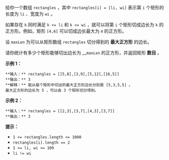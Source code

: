 给你一个数组 `rectangles` ，其中 `rectangles[i] = [li, wi]` 表示第 `i` 个矩形的长度为 `li` 、宽度为
`wi` 。

如果存在 `k` 同时满足 `k <= li` 和 `k <= wi` ，就可以将第 `i` 个矩形切成边长为 `k` 的正方形。例如，矩形 `[4,6]`
可以切成边长最大为 `4` 的正方形。

设 `maxLen` 为可以从矩形数组 `rectangles` 切分得到的 **最大正方形** 的边长。

请你统计有多少个矩形能够切出边长为 __`maxLen` 的正方形，并返回矩形 **数目** 。

**示例 1：**

    
    
    **输入：** rectangles = [[5,8],[3,9],[5,12],[16,5]]
    **输出：** 3
    **解释：** 能从每个矩形中切出的最大正方形边长分别是 [5,3,5,5] 。
    最大正方形的边长为 5 ，可以由 3 个矩形切分得到。
    

**示例 2：**

    
    
    **输入：** rectangles = [[2,3],[3,7],[4,3],[3,7]]
    **输出：** 3
    

**提示：**

  * `1 <= rectangles.length <= 1000`
  * `rectangles[i].length == 2`
  * `1 <= li, wi <= 109`
  * `li != wi`

